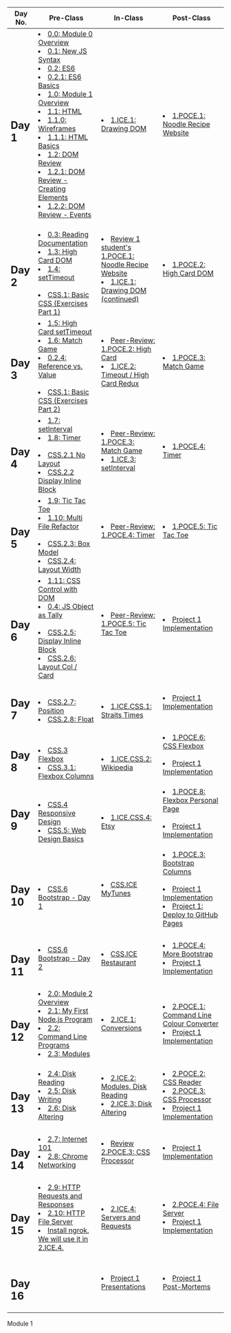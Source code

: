 |Day No.|Pre-Class|In-Class|Post-Class|
| --- | --- | --- | --- |
|<h2>Day 1</h2>|<li>[0.0: Module 0 Overview](day1/preclass/0.0-module-0-overview.md)</li><li>[0.1: New JS Syntax](day1/preclass/0.1-new-js-syntax.md)</li><li>[0.2: ES6](day1/preclass/0.2-es6.md)</li><li>[0.2.1: ES6 Basics](day1/preclass/0.2.1-es6-basics.md)</li><li>[1.0: Module 1 Overview](day1/preclass/1.0-module-1-overview.md)</li><li>[1.1: HTML](day1/preclass/1.1-html.md)</li><li>[1.1.0: Wireframes](day1/preclass/1.1.0-wireframes.md)</li><li>[1.1.1: HTML Basics](day1/preclass/1.1.1-basic-html.md)</li><li>[1.2: DOM Review](day1/preclass/1.2-dom-review.md)</li><li>[1.2.1: DOM Review - Creating Elements](day1/preclass/1.2.1-creating-elements.md)</li><li>[1.2.2: DOM Review - Events](day1/preclass/1.2.2-events.md)</li><br>|<li>[1.ICE.1: Drawing DOM](day1/inclass/1.ice.1-drawing-dom.md)</li><br>|<li>[1.POCE.1: Noodle Recipe Website](day1/postclass/1.poce.1-noodles.md)</li><br>|
|<h2>Day 2</h2>|<li>[0.3: Reading Documentation](day2/preclass/0.3-reading-documentation.md)</li><li>[1.3: High Card DOM](day2/preclass/1.3-high-card-dom.md)</li><li>[1.4: setTimeout](day2/preclass/1.4-settimeout.md)</li><br><li>[CSS.1: Basic CSS (Exercises Part 1)](day2/preclass/css-1-basic-css.md)</li>|<li>[Review 1 student's 1.POCE.1: Noodle Recipe Website](day2/inclass/1.poce.1-noodles.md)</li><li>[1.ICE.1: Drawing DOM (continued)](day2/inclass/1.ice.1-drawing-dom.md)</li><br>|<li>[1.POCE.2: High Card DOM](day2/postclass/1.poce.2-high-card-dom.md)</li><br>|
|<h2>Day 3</h2>|<li>[1.5: High Card setTimeout](day3/preclass/1.5-high-card-settimeout.md)</li><li>[1.6: Match Game](day3/preclass/1.6-match-game.md)</li><li>[0.2.4: Reference vs. Value](day3/preclass/0.2.4-reference-vs.-value.md)</li><br><li>[CSS.1: Basic CSS (Exercises Part 2)](day3/preclass/css-1-basic-css.md)</li>|<li>[Peer-Review: 1.POCE.2: High Card](day3/inclass/course-methodology.md)</li><li>[1.ICE.2: Timeout / High Card Redux](day3/inclass/1.ice.2-high-card-redux.md)</li><br>|<li>[1.POCE.3: Match Game](day3/postclass/1.poce.3-match-game.md)</li><br>|
|<h2>Day 4</h2>|<li>[1.7: setInterval](day4/preclass/1.7-setinterval.md)</li><li>[1.8: Timer](day4/preclass/1.8-timer.md)</li><br><li>[CSS.2.1 No Layout](day4/preclass/css.2.1-no-layout.md)</li><li>[CSS.2.2 Display Inline Block](day4/preclass/css.2.2-display-inline-and-block.md)</li>|<li>[Peer-Review: 1.POCE.3: Match Game](day4/inclass/course-methodology.md)</li><li>[1.ICE.3: setInterval](day4/inclass/1.ice.3-setinterval.md)</li><br>|<li>[1.POCE.4: Timer](day4/postclass/1.poce.4-timer.md)</li><br>|
|<h2>Day 5</h2>|<li>[1.9: Tic Tac Toe](day5/preclass/1.9-tic-tac-toe.md)</li><li>[1.10: Multi File Refactor](day5/preclass/1.10-multi-file-refactor.md)</li><br><li>[CSS.2.3: Box Model](day5/preclass/css.2.3-box-model.md)</li><li>[CSS.2.4: Layout Width](day5/preclass/css.2.4-layout-fixed-width-and-max-width.md)</li>|<li>[Peer-Review: 1.POCE.4: Timer](day5/inclass/course-methodology.md)</li><br>|<li>[1.POCE.5: Tic Tac Toe](day5/postclass/1.poce.5-tic-tac-toe.md)</li><br>|
|<h2>Day 6</h2>|<li>[1.11: CSS Control with DOM](day6/preclass/1.11-css-control-with-dom.md)</li><li>[0.4: JS Object as Tally](day6/preclass/0.4-js-object-as-tally.md)</li><br><li>[CSS.2.5: Display Inline Block](day6/preclass/css.2.5-display-inline-block.md)</li><li>[CSS.2.6: Layout Col / Card](day6/preclass/css.2.6-layout-columns-and-cards.md)</li>|<li>[Peer-Review: 1.POCE.5: Tic Tac Toe](day6/inclass/course-methodology.md)</li><br>|<li>[Project 1 Implementation](day6/postclass/project-1-video-poker.md)</li><br>|
|<h2>Day 7</h2>|<br><li>[CSS.2.7: Position](day7/preclass/css.2.7-position.md)</li><li>[CSS.2.8: Float](day7/preclass/css.2.8-float.md)</li>|<br><li>[1.ICE.CSS.1: Straits Times](day7/inclass/1.ice.css.1-straits-times-css.md)</li>|<li>[Project 1 Implementation](day7/postclass/project-1-video-poker.md)</li><br>|
|<h2>Day 8</h2>|<br><li>[CSS.3 Flexbox](day8/preclass/css.3-flexbox.md)</li><li>[CSS.3.1: Flexbox Columns](day8/preclass/css.3.1-flexbox-layout.md)</li>|<br><li>[1.ICE.CSS.2: Wikipedia](day8/inclass/1.ice.css.2-css-practice-6-wikipedia.md)</li>|<li>[1.POCE.6: CSS Flexbox](day8/postclass/1.poce.css.1-technical-documentation-page-flexbox-responsive.md)</li><br><li>[Project 1 Implementation](day8/postclass/project-1-video-poker.md)</li><br>|
|<h2>Day 9</h2>|<br><li>[CSS.4 Responsive Design](day9/preclass/css.4-responsive-design.md)</li><li>[CSS.5: Web Design Basics](day9/preclass/css.5-web-design-basics.md)</li>|<br><li>[1.ICE.CSS.4: Etsy](day9/inclass/css.ice.4-etsy.md)</li>|<li>[1.POCE.8: Flexbox Personal Page](day9/postclass/1.poce.css.2-flexbox-personal-page.md)</li><br><li>[Project 1 Implementation](day9/postclass/project-1-video-poker.md)</li><br>|
|<h2>Day 10</h2>|<br><li>[CSS.6 Bootstrap - Day 1](day10/preclass/css.6-bootstrap.md)</li>|<li>[CSS.ICE MyTunes](day10/inclass/1.ice.css.3-mytunes.md)</li><br>|<li>[1.POCE.3: Bootstrap Columns](day10/postclass/1.poce.css.3-bootstrap-columns.md)</li><br><li>[Project 1 Implementation](day10/postclass/project-1-video-poker.md)</li><li>[Project 1: Deploy to GitHub Pages](day10/postclass/12.3-deployment.md)</li><br>|
|<h2>Day 11</h2>|<li>[CSS.6 Bootstrap - Day 2](day11/preclass/css.6-bootstrap.md)</li><br>|<li>[CSS.ICE Restaurant](day11/inclass/1.ice.css.5-restaurant.md)</li><br>|<li>[1.POCE.4: More Bootstrap](day11/postclass/1.poce.css.4-bootstrap-adobe.md)</li><li>[Project 1 Implementation](day11/postclass/project-1-video-poker.md)</li><br>|
|<h2>Day 12</h2>|<li>[2.0: Module 2 Overview](day12/preclass/2.0-module-2-overview.md)</li><li>[2.1: My First Node.js Program](day12/preclass/2.1-my-first-node-program.md)</li><li>[2.2: Command Line Programs](day12/preclass/2.2-command-line-programs.md)</li><li>[2.3: Modules](day12/preclass/2.3-modules.md)</li><br>|<li>[2.ICE.1: Conversions](day12/inclass/2.ice.1-conversions.md)</li><br>|<li>[2.POCE.1: Command Line Colour Converter](day12/postclass/2.poce.1-command-line-colour-converter.md)</li><li>[Project 1 Implementation](day12/postclass/project-1-video-poker.md)</li><br>|
|<h2>Day 13</h2>|<li>[2.4: Disk Reading](day13/preclass/2.4-disk-reading.md)</li><li>[2.5: Disk Writing](day13/preclass/2.5-disk-writing.md)</li><li>[2.6: Disk Altering](day13/preclass/2.6-disk-altering.md)</li><br>|<li>[2.ICE.2: Modules, Disk Reading](day13/inclass/2.ice.2-modules-disk-reading.md)</li><li>[2.ICE.3: Disk Altering](day13/inclass/2.ice.3-disk-altering.md)</li><br>|<li>[2.POCE.2: CSS Reader](day13/postclass/2.poce.2-css-reader.md)</li><li>[2.POCE.3: CSS Processor](day13/postclass/2.poce.3-css-processor.md)</li><li>[Project 1 Implementation](day13/postclass/project-1-video-poker.md)</li><br>|
|<h2>Day 14</h2>|<li>[2.7: Internet 101](day14/preclass/2.7-internet-101.md)</li><li>[2.8: Chrome Networking](day14/preclass/2.8-chrome-networking.md)</li><br>|<li>[Review 2.POCE.3: CSS Processor](day14/inclass/course-methodology.md)</li><br>|<li>[Project 1 Implementation](day14/postclass/project-1-video-poker.md)</li><br>|
|<h2>Day 15</h2>|<li>[2.9: HTTP Requests and Responses](day15/preclass/2.9-http.md)</li><li>[2.10: HTTP File Server](day15/preclass/2.10-http-file-server.md)</li><li>[Install ngrok. We will use it in 2.ICE.4.](day15/preclass/2.0-module-2-overview.md)</li><br>|<li>[2.ICE.4: Servers and Requests](day15/inclass/2.ice.4-servers-and-requests.md)</li><br>|<li>[2.POCE.4: File Server](day15/postclass/2.poce.4-file-server.md)</li><li>[Project 1 Implementation](day15/postclass/project-1-video-poker.md)</li><br>|
|<h2>Day 16</h2>|<br>|<li>[Project 1 Presentations](day16/inclass/project-1-video-poker.md)</li><br>|<li>[Project 1 Post-Mortems](day16/postclass/course-methodology.md)</li><br>|

Module 1